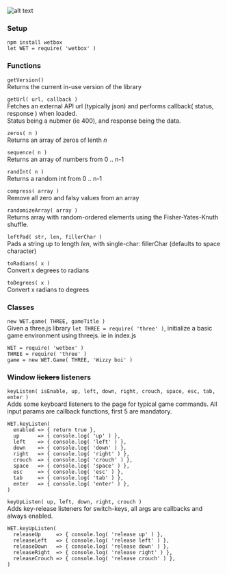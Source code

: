 ![alt text](https://onitz.github.io/npm-wetbox/trump.svg "Make Prototypes Great Again.")

### Setup ### 
`npm install wetbox`  
`let WET = require( 'wetbox' )` 

### Functions ### 
`getVersion()`  
Returns the current in-use version of the library

`getUrl( url, callback )`  
Fetches an external API url (typically json) and performs callback( status, response ) when loaded.  
Status being a nubmer (ie 400), and response being the data.

`zeros( n )`  
Returns an array of zeros of lenth _n_

`sequence( n )`  
Returns an array of numbers from 0 .. n-1

`randInt( n )`  
Returns a random int from 0 .. n-1

`compress( array )`  
Remove all zero and falsy values from an array

`randomizeArray( array )`  
Returns array with random-ordered elements using the Fisher-Yates-Knuth shuffle.

`leftPad( str, len, fillerChar )`  
Pads a string up to length _len_, with single-char: fillerChar (defaults to space character) 

`toRadians( x )`  
Convert x degrees to radians 

`toDegrees( x )`  
Convert x radians to degrees

### Classes ### 
`new WET.game( THREE, gameTitle )`  
Given a three.js library `let THREE = require( 'three' )`, initialize a basic game environment using threejs. ie in index.js
```
WET = require( 'wetbox' )
THREE = require( 'three' )
game = new WET.Game( THREE, 'Wizzy boi' )
```


### Window ~~lickers~~ listeners ###
`keyListen( isEnable, up, left, down, right, crouch, space, esc, tab, enter )`  
Adds some keyboard listeners to the page for typical game commands. All input params are callback functions, first 5 are mandatory.
```
WET.keyListen( 
  enabled => { return true },
  up      => { console.log( 'up' ) },
  left    => { console.log( 'left' ) },
  down    => { console.log( 'down' ) },
  right   => { console.log( 'right' ) },
  crouch  => { console.log( 'crouch' ) },
  space   => { console.log( 'space' ) },
  esc     => { console.log( 'esc' ) },
  tab     => { console.log( 'tab' ) },
  enter   => { console.log( 'enter' ) },
)
```

`keyUpListen( up, left, down, right, crouch )`  
Adds key-release listeners for switch-keys, all args are callbacks and always enabled.
```
WET.keyUpListen(
  releaseUp     => { console.log( 'release up' ) },
  releaseLeft   => { console.log( 'release left' ) },
  releaseDown   => { console.log( 'release down' ) },
  releaseRight  => { console.log( 'release right' ) },
  releaseCrouch => { console.log( 'release crouch' ) },
)
```